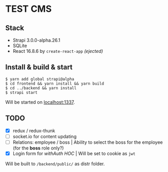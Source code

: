 # TEST CMS

## Stack
- Strapi 3.0.0-alpha.26.1
- SQLite
- React 16.8.6 by `create-react-app` _(ejected)_

## Install & build & start
```
$ yarn add global strapi@alpha
$ cd frontend && yarn install && yarn build
$ cd ../backend && yarn install
$ strapi start
```

Will be started on [localhost:1337](http://localhost:1337/).

## TODO
- [x] redux / redux-thunk
- [ ] socket.io for content updating
- [ ] Relations: employee / boss | Ability to select the boss for the employee (for the **boss** role only?)
- [x] Login form for _withAuth HOC_ | Will be set to cookie as `jwt`

Will be built to `/backend/public/` as distr folder.

